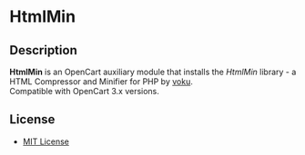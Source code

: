 # HtmlMin

## Description
**HtmlMin** is an OpenCart auxiliary module that installs the *HtmlMin* library - a HTML Compressor and Minifier for PHP by [voku](https://github.com/voku/htmlmin).  
Compatible with OpenCart 3.x versions.

## License
* [MIT License](LICENSE.txt)
